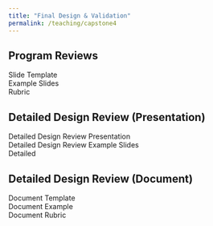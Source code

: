 ```yaml
---
title: "Final Design & Validation"
permalink: /teaching/capstone4
---
```


## Program Reviews  
Slide Template  
Example Slides  
Rubric  

## Detailed Design Review (Presentation)  
Detailed Design Review Presentation  
Detailed Design Review Example Slides  
Detailed  

## Detailed Design Review (Document)  
Document Template  
Document Example  
Document Rubric  
